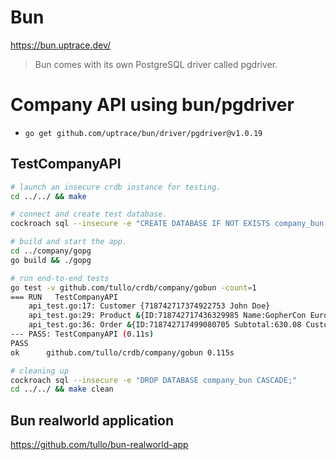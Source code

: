 # Bun

https://bun.uptrace.dev/

> Bun comes with its own PostgreSQL driver called pgdriver.

# Company API using bun/pgdriver

- `go get github.com/uptrace/bun/driver/pgdriver@v1.0.19`

## TestCompanyAPI

```sh
# launch an insecure crdb instance for testing.
cd ../../ && make

# connect and create test database.
cockroach sql --insecure -e "CREATE DATABASE IF NOT EXISTS company_bun;"

# build and start the app.
cd ../company/gopg
go build && ./gopg

# run end-to-end tests
go test -v github.com/tullo/crdb/company/gobun -count=1
=== RUN   TestCompanyAPI
    api_test.go:17: Customer {718742717374922753 John Doe}
    api_test.go:29: Product &{ID:718742717436329985 Name:GopherCon Europe 2021 Price:315.04}
    api_test.go:36: Order &{ID:718742717499080705 Subtotal:630.08 Customer:{ID:718742717374922753 Name:John Doe} CustomerID:0 Products:[{ID:718742717436329985 Name:GopherCon Europe 2021 Price:315.04}]}
--- PASS: TestCompanyAPI (0.11s)
PASS
ok  	github.com/tullo/crdb/company/gobun	0.115s

# cleaning up
cockroach sql --insecure -e "DROP DATABASE company_bun CASCADE;"
cd ../../ && make clean
```

## Bun realworld application

https://github.com/tullo/bun-realworld-app

